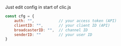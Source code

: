 Just edit config in start of clic.js 

```js
const cfg = {
    auth: "",           // your access token (API)
    clientID: "",       // your client ID (API)
    broadcasterID: "",  // channel ID
    senderID: ""        // your user ID
}
```
